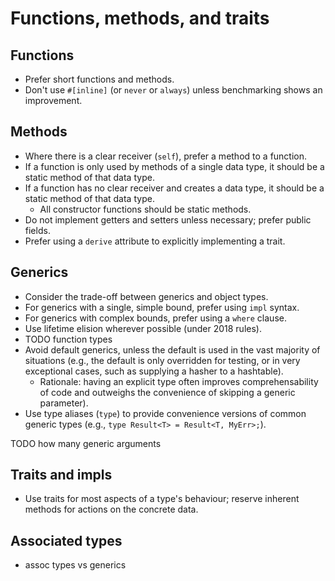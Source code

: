 # Functions, methods, and traits

## Functions

* Prefer short functions and methods.
* Don't use `#[inline]` (or `never` or `always`) unless benchmarking shows an improvement.

## Methods

* Where there is a clear receiver (`self`), prefer a method to a function.
* If a function is only used by methods of a single data type, it should be a static method of that data type.
* If a function has no clear receiver and creates a data type, it should be a static method of that data type.
  - All constructor functions should be static methods.
* Do not implement getters and setters unless necessary; prefer public fields.
* Prefer using a `derive` attribute to explicitly implementing a trait.

## Generics

* Consider the trade-off between generics and object types.
* For generics with a single, simple bound, prefer using `impl` syntax.
* For generics with complex bounds, prefer using a `where` clause.
* Use lifetime elision wherever possible (under 2018 rules).
* TODO function types
* Avoid default generics, unless the default is used in the vast majority of situations (e.g., the default is only overridden for testing, or in very exceptional cases, such as supplying a hasher to a hashtable).
  - Rationale: having an explicit type often improves comprehensability of code and outweighs the convenience of skipping a generic parameter).
* Use type aliases (`type`) to provide convenience versions of common generic types (e.g., `type Result<T> = Result<T, MyErr>;`).

TODO how many generic arguments


## Traits and impls

* Use traits for most aspects of a type's behaviour; reserve inherent methods for actions on the concrete data.

## Associated types

* assoc types vs generics
